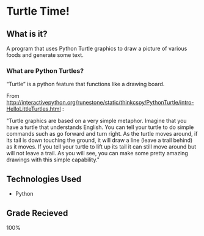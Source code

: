 # Turtle Time!

## What is it?
A program that uses Python Turtle graphics to draw a picture of various foods and generate some text.


### What are Python Turtles?
“Turtle” is a python feature that functions like a drawing board.

From http://interactivepython.org/runestone/static/thinkcspy/PythonTurtle/intro-HelloLittleTurtles.html : 

"Turtle graphics are based on a very simple metaphor. Imagine that you have a turtle that understands English. You can tell your turtle to do simple commands such as go forward and turn right. As the turtle moves around, if its tail is down touching the ground, it will draw a line (leave a trail behind) as it moves. If you tell your turtle to lift up its tail it can still move around but will not leave a trail. As you will see, you can make some pretty amazing drawings with this simple capability." 

## Technologies Used
* Python

## Grade Recieved
100%